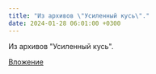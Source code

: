 ```yaml
---
title: "Из архивов \"Усиленный кусь\"."
date: 2024-01-28 06:01:00 +0300
---
```


Из архивов "Усиленный кусь".

[Вложение](https://vk.com/video41076938_456239726)
